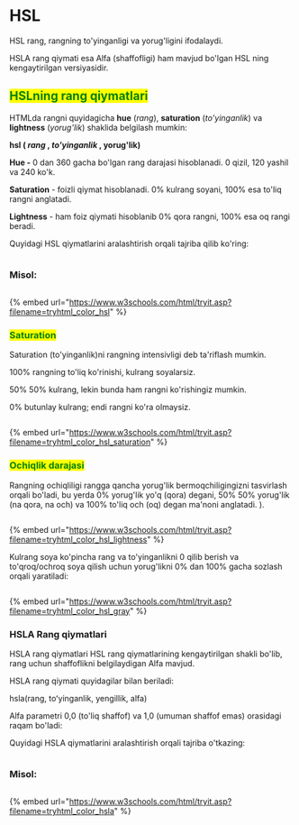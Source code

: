 # HSL

HSL rang, rangning to'yinganligi va yorug'ligini ifodalaydi.

HSLA rang qiymati esa  Alfa (shaffofligi) ham mavjud bo'lgan HSL ning kengaytirilgan versiyasidir.

## <mark style="color:green;">HSLning rang qiymatlari</mark>

HTMLda rangni quyidagicha **hue** (_rang_), **saturation** (_to'yinganlik_) va **lightness** (_yorug'lik_) shaklida belgilash mumkin:

**hsl ( **_**rang**_** , **_**to'yinganlik**_** , yorug'lik)**

**Hue -** 0 dan 360 gacha bo'lgan rang darajasi hisoblanadi. 0 qizil, 120 yashil va 240 ko'k.

**Saturation** - foizli qiymat hisoblanadi. 0% kulrang soyani, 100% esa to'liq rangni anglatadi.

**Lightness** - ham foiz qiymati hisoblanib 0% qora rangni, 100% esa  oq rangi beradi.

Quyidagi HSL qiymatlarini aralashtirish orqali tajriba qilib ko'ring:

<figure><img src="../../../.gitbook/assets/image (856).png" alt=""><figcaption></figcaption></figure>

### Misol:

<figure><img src="../../../.gitbook/assets/image (858).png" alt=""><figcaption></figcaption></figure>

{% embed url="https://www.w3schools.com/html/tryit.asp?filename=tryhtml_color_hsl" %}

### <mark style="color:green;">Saturation</mark>

Saturation (to'yinganlik)ni rangning intensivligi deb ta'riflash mumkin.

100% rangning to'liq ko'rinishi, kulrang soyalarsiz.

50% 50% kulrang, lekin bunda ham rangni ko'rishingiz mumkin.

0% butunlay kulrang; endi rangni ko'ra olmaysiz.

<figure><img src="../../../.gitbook/assets/image (851).png" alt=""><figcaption></figcaption></figure>

{% embed url="https://www.w3schools.com/html/tryit.asp?filename=tryhtml_color_hsl_saturation" %}

### <mark style="color:green;">Ochiqlik darajasi</mark>

Rangning ochiqliligi rangga qancha yorug'lik bermoqchiligingizni tasvirlash orqali bo'ladi, bu yerda 0% yorug'lik yo'q (qora) degani, 50% 50% yorug'lik (na qora, na och) va 100% to'liq och (oq) degan ma'noni anglatadi. ).

<figure><img src="../../../.gitbook/assets/image (860).png" alt=""><figcaption></figcaption></figure>

{% embed url="https://www.w3schools.com/html/tryit.asp?filename=tryhtml_color_hsl_lightness" %}

Kulrang soya ko'pincha rang va to'yinganlikni 0 qilib berish va to'qroq/ochroq soya qilish uchun yorug'likni 0% dan 100% gacha sozlash orqali yaratiladi:

<figure><img src="../../../.gitbook/assets/image (861).png" alt=""><figcaption></figcaption></figure>

{% embed url="https://www.w3schools.com/html/tryit.asp?filename=tryhtml_color_hsl_gray" %}

### HSLA Rang qiymatlari

HSLA rang qiymatlari HSL rang qiymatlarining kengaytirilgan shakli bo'lib, rang uchun shaffoflikni belgilaydigan Alfa mavjud.

HSLA rang qiymati quyidagilar bilan beriladi:

hsla(rang, toʻyinganlik, yengillik, alfa)

Alfa parametri 0,0 (to'liq shaffof) va 1,0 (umuman shaffof emas) orasidagi raqam bo'ladi:

Quyidagi HSLA qiymatlarini aralashtirish orqali tajriba o'tkazing:

<figure><img src="../../../.gitbook/assets/image (864).png" alt=""><figcaption></figcaption></figure>

### Misol:

<figure><img src="../../../.gitbook/assets/image (863).png" alt=""><figcaption></figcaption></figure>

{% embed url="https://www.w3schools.com/html/tryit.asp?filename=tryhtml_color_hsla" %}
